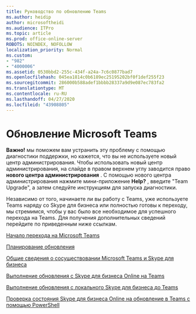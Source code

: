 ```yaml
---
title: Руководство по обновлению Teams
ms.author: heidip
author: microsoftheidi
ms.audience: ITPro
ms.topic: article
ms.prod: office-online-server
ROBOTS: NOINDEX, NOFOLLOW
localization_priority: Normal
ms.custom:
- "982"
- "4000006"
ms.assetid: 0530bbd2-255c-434f-a24a-7c6c0877bad7
ms.openlocfilehash: 045ea1814c0b6189ec25195202bf0f1def255f23
ms.sourcegitcommit: 286000b588adef1bbbb28337a9d9e087ec783fa2
ms.translationtype: MT
ms.contentlocale: ru-RU
ms.lasthandoff: 04/27/2020
ms.locfileid: "43908805"
---
```

# <a name="microsoft-teams-upgrade"></a>Обновление Microsoft Teams

**Важно!** мы поможем вам устранить эту проблему с помощью диагностики поддержки, но кажется, что вы не используете новый центр администрирования. Чтобы использовать новый центр администрирования, на слайде в правом верхнем углу заводится право **нового центра администрирования** . С помощью нового центра администрирования нажмите мини-приложение **Help?** , введите "Team Upgrade", а затем следуйте инструкциям для запуска диагностики.

Независимо от того, начинаете ли вы работу с Teams, уже используете Teams наряду со Skype для бизнеса или полностью готовы к переходу, мы стремимся, чтобы у вас было все необходимое для успешного перехода на Teams. Для получения дополнительных сведений перейдите по приведенным ниже ссылкам.

[Начало перехода на Microsoft Teams](https://docs.microsoft.com/MicrosoftTeams/upgrade-start-here)

[Планирование обновления](https://docs.microsoft.com/MicrosoftTeams/upgrade-plan-journey)

[Общие сведения о сосуществовании Microsoft Teams и Skype для бизнеса](https://docs.microsoft.com/MicrosoftTeams/teams-and-skypeforbusiness-coexistence-and-interoperability)

[Выполнение обновления с Skype для бизнеса Online на Teams](https://docs.microsoft.com/MicrosoftTeams/upgrade-to-teams-execute-skypeforbusinessonline)

[Выполнение обновления с локального Skype для бизнеса до Teams](https://docs.microsoft.com/MicrosoftTeams/upgrade-to-teams-execute-skypeforbusinesshybridonprem)
 
[Проверка состояния Skype для бизнеса Online на обновление в Teams с помощью PowerShell](https://docs.microsoft.com/powershell/module/skype/get-csteamsupgradestatus?view=skype-ps)